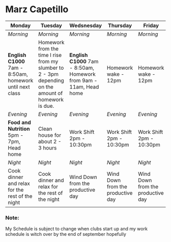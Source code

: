 # Marz Capetillo

| **Monday** | **Tuesday** | **Wedsnesday** | **Thursday**| **Friday** | **Saturday** | **Sunday** |
| ----- | ----- | ----- | ----- | ----- | ----- | ----- |
| *Morning* | *Morning* | *Morning* | *Morning* | *Morning* | *Morning* | *Morning* |
| **English C1000** 7am - 8:50am, homework until next class|Homework from the time I rise from my slumber to 2 - 3pm depending on the amount of homework is due. | **English C1000** 7am - 8:50am, Homework from 9am - 11am, Head home | Homework wake - 12pm | Homework wake - 12pm | Homework wake - 12pm | Homework wake - 12pm|
| *Evening* | *Evening* | *Evening* | *Evening* | *Evening* | *Evening* | *Evening* |
| **Food and Nutrition** 5pm - 7pm, Head home | Clean house for about 2 - 3 hours | Work Shift 2pm - 10:30pm | Work Shift 2pm - 10:30pm | Work Shift 2pm - 10:30pm | Work Shift 2pm - 10:30pm | Work Shift 2pm - 10:30pm |
| *Night* | *Night* | *Night* | *Night* | *Night* | *Night* | *Night* |
| Cook dinner and relax for the rest of the night | Cook dinner and relax for the rest of the night | Wind Down from the productive day | Wind Down from the productive day | Wind Down from the productive day | Wind Down from the productive day | Wind Down from the productive day |

### Note:
My Schedule is subject to change when clubs start up and my work schedule is witch over by the end of september hopefully

